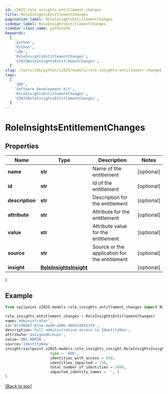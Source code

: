 ```yaml
---
id: v2025-role-insights-entitlement-changes
title: RoleInsightsEntitlementChanges
pagination_label: RoleInsightsEntitlementChanges
sidebar_label: RoleInsightsEntitlementChanges
sidebar_class_name: pythonsdk
keywords:
  [
    'python',
    'Python',
    'sdk',
    'RoleInsightsEntitlementChanges',
    'V2025RoleInsightsEntitlementChanges',
  ]
slug: /tools/sdk/python/v2025/models/role-insights-entitlement-changes
tags:
  [
    'SDK',
    'Software Development Kit',
    'RoleInsightsEntitlementChanges',
    'V2025RoleInsightsEntitlementChanges',
  ]
---
```


# RoleInsightsEntitlementChanges

## Properties

| Name | Type | Description | Notes |
| --- | --- | --- | --- |
| **name** | **str** | Name of the entitlement | [optional] |
| **id** | **str** | Id of the entitlement | [optional] |
| **description** | **str** | Description for the entitlement | [optional] |
| **attribute** | **str** | Attribute for the entitlement | [optional] |
| **value** | **str** | Attribute value for the entitlement | [optional] |
| **source** | **str** | Source or the application for the entitlement | [optional] |
| **insight** | [**RoleInsightsInsight**](role-insights-insight) |  | [optional] |

}

## Example

```python
from sailpoint.v2025.models.role_insights_entitlement_changes import RoleInsightsEntitlementChanges

role_insights_entitlement_changes = RoleInsightsEntitlementChanges(
name='Administrator',
id='8c190e67-87aa-4ed9-a90b-d9d5344523fb',
description='Full administrative access to IdentityNow',
attribute='assignedGroups',
value='ORG_ADMIN',
source='IdentityNow',
insight=sailpoint.v2025.models.role_insights_insight.RoleInsightsInsight(
                    type = 'ADD',
                    identities_with_access = 850,
                    identities_impacted = 150,
                    total_number_of_identities = 1000,
                    impacted_identity_names = '', )
)

```

[[Back to top]](#)
